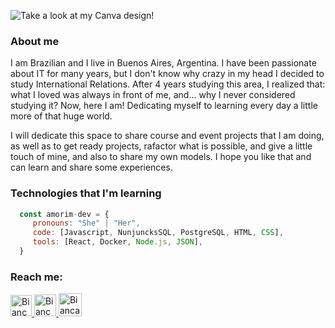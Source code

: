 
![Take a look at my Canva design!](https://user-images.githubusercontent.com/59603723/96593169-91da7a00-12bf-11eb-9fb6-97667dc21979.png)

### About me

I am Brazilian and I live in Buenos Aires, Argentina. I have been passionate about IT for many years, but I don't know why crazy in my head I decided to study International Relations. After 4 years studying this area, I realized that: what I loved was always in front of me, and... why I never considered studying it? Now, here I am! Dedicating myself to learning every day a little more of that huge world.  


I will dedicate this space to share course and event projects that I am doing, as well as to get ready projects, rafactor what is possible, and give a little touch of mine, and also to share my own models. I hope you like that and can learn and share some experiences. 

### Technologies that I'm learning

```js
  const amorim-dev = {
     pronouns: "She" | "Her",
     code: [Javascript, NunjuncksSQL, PostgreSQL, HTML, CSS],
     tools: [React, Docker, Node.js, JSON],
  }
```

### Reach me:

<p>
  <a href="http://www.linkedin.com/in/amorimbiadev">
    <img src="https://user-images.githubusercontent.com/59603723/96601831-c3a40e80-12c8-11eb-96de-d5c66cddcb28.png" alt="Bianca Amorim's LinkedIn Profile" height="34" width="34">
  </a>
  
   <a href="https://mobile.twitter.com/dev_amorim">
    <img src="https://user-images.githubusercontent.com/59603723/96600833-c18d8000-12c7-11eb-9d07-22f81040184f.png" alt="Bianca Amorim's LinkedIn Profile" height="35" width="35">
  </a>
  
  <a href="https://medium.com/@amorim.bia.dev">
    <img src="https://user-images.githubusercontent.com/59603723/96600920-d9650400-12c7-11eb-8dfd-42dc894c9d88.png" alt="Bianca Amorim's Medium Profile" height="37" width="37">
  </a>
</p>

